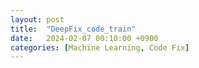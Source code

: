```yaml
---
layout: post
title:  "DeepFix_code_train"
date:   2024-02-07 00:10:00 +0900
categories: [Machine Learning, Code Fix]   
---
```

